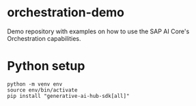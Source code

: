 # orchestration-demo
Demo repository with examples on how to use the SAP AI Core's Orchestration capabilities.


# Python setup

```
python -m venv env
source env/bin/activate
pip install "generative-ai-hub-sdk[all]"
```
